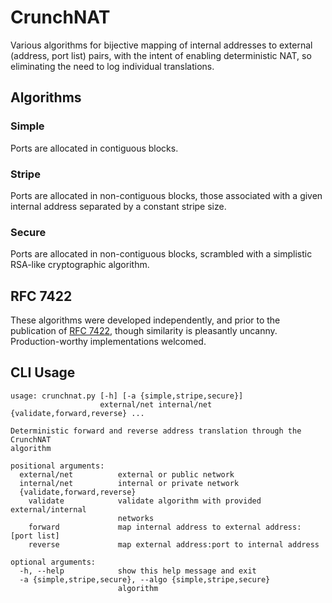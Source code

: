 # CrunchNAT

Various algorithms for bijective mapping of internal addresses to
external (address, port list) pairs, with the intent of enabling deterministic
NAT, so eliminating the need to log individual translations.

## Algorithms

### Simple

Ports are allocated in contiguous blocks.

### Stripe

Ports are allocated in non-contiguous blocks, those associated with a given
internal address separated by a constant stripe size.

### Secure

Ports are allocated in non-contiguous blocks, scrambled with a simplistic
RSA-like cryptographic algorithm.

## RFC 7422

These algorithms were developed independently, and prior to the publication of
[RFC 7422](https://tools.ietf.org/html/rfc7422), though similarity is pleasantly
uncanny. Production-worthy implementations welcomed.

## CLI Usage
```
usage: crunchnat.py [-h] [-a {simple,stripe,secure}]
                    external/net internal/net {validate,forward,reverse} ...

Deterministic forward and reverse address translation through the CrunchNAT
algorithm

positional arguments:
  external/net          external or public network
  internal/net          internal or private network
  {validate,forward,reverse}
    validate            validate algorithm with provided external/internal
                        networks
    forward             map internal address to external address: [port list]
    reverse             map external address:port to internal address

optional arguments:
  -h, --help            show this help message and exit
  -a {simple,stripe,secure}, --algo {simple,stripe,secure}
                        algorithm
```
